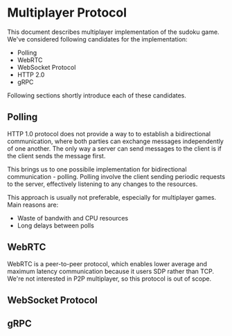 # Multiplayer Protocol

This document describes multiplayer implementation of the sudoku game.
We've considered following candidates for the implementation:
  * Polling
  * WebRTC
  * WebSocket Protocol
  * HTTP 2.0
  * gRPC 

Following sections shortly introduce each of these candidates.

## Polling

HTTP 1.0 protocol does not provide a way to to establish a bidirectional communication, where both parties can exchange
messages independently of one another. The only way a server can send messages to the client is if the client sends
the message first.

This brings us to one possibile implementation for bidirectional communication - polling. Polling involve the client
sending periodic requests to the server, effectively listening to any changes to the resources.

This approach is usually not preferable, especially for multiplayer games. Main reasons are:
  * Waste of bandwith and CPU resources
  * Long delays between polls 

## WebRTC

WebRTC is a peer-to-peer protocol, which enables lower average and maximum latency communication because it users SDP
rather than TCP. We're not interested in P2P multiplayer, so this protocol is out of scope.

## WebSocket Protocol

## gRPC
